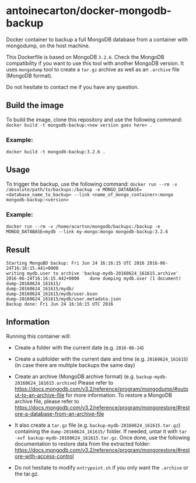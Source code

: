 # antoinecarton/docker-mongodb-backup
Docker container to backup a full MongoDB database from a container with mongodump, on the host machine.

This Dockerfile is based on MongoDB `3.2.6`. Check the MongoDB compatibility if you want to use this tool with another MongoDB version.
It uses `mongodump` tool to create a `tar.gz` archive as well as an `.archive` file (MongoDB format).

Do not hesitate to contact me if you have any question.

## Build the image
To build the image, clone this repository and use the following command:
`docker build -t mongodb-backup:<new version goes here> .`

### Example:
`docker build -t mongodb-backup:3.2.6 .`

## Usage
To trigger the backup, use the following command:
`docker run --rm -v /absolute/path/to/backups:/backup -e MONGO_DATABASE=<database_name_to_backup> --link <name_of_mongo_container>:mongo mongodb-backup:<version>`

### Example:
`docker run --rm -v /home/acarton/mongodb/backups:/backup -e MONGO_DATABASE=mydb --link my-mongo:mongo mongodb-backup:3.2.6`

## Result
    Starting MongoBD backup: Fri Jun 24 16:16:15 UTC 2016 2016-06-24T16:16:15.441+0000
    writing mydb.user to archive 'backup-mydb-20160624_161615.archive'
    2016-06-24T16:16:15.442+0000	done dumping mydb.user (1 document)
    dump-20160624_161615/
    dump-20160624_161615/mydb/
    dump-20160624_161615/mydb/user.bson
    dump-20160624_161615/mydb/user.metadata.json
    Backup done: Fri Jun 24 16:16:15 UTC 2016

## Information
Running this container will:
- Create a folder with the current date (e.g. `2016-06-24`)

- Create a subfolder with the current date and time (e.g. `20160624_161615`) (in case there are multiple backups the same day)

- Create an archive (MongoDB archive format) (e.g. `backup-mydb-20160624_161615.archive`)
Please refer to https://docs.mongodb.com/v3.2/reference/program/mongodump/#output-to-an-archive-file for more information.
To restore a MongoDB archive file, please refer to https://docs.mongodb.com/v3.2/reference/program/mongorestore/#restore-a-database-from-an-archive-file

- It also create a `tar.gz` file (e.g. `backup-mydb-20160624_161615.tar.gz`) containing the `dump-20160624_161615/` folder. If needed, untar it with `tar -xvf backup-mydb-20160624_161615.tar.gz`.
Once done, use the following documentation to restore data from the extracted folder: https://docs.mongodb.com/v3.2/reference/program/mongorestore/#restore-with-access-control

- Do not hesitate to modify `entrypoint.sh` if you only want the `.archive` or the tar.gz.

